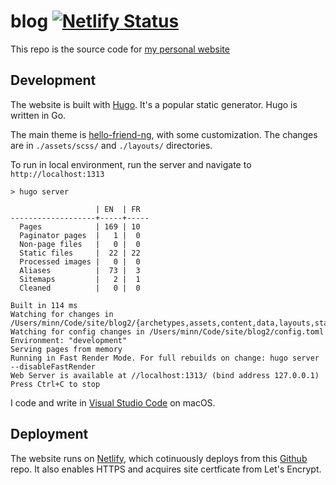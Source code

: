 # blog [![Netlify Status](https://api.netlify.com/api/v1/badges/d24bd798-d1b6-44b5-a899-f72db5285857/deploy-status)](https://app.netlify.com/sites/relaxed-volhard-6ea0ee/deploys)
This repo is the source code for [my personal website ](https://minnmyatsoe.com)

## Development
The website is built with [Hugo](https://gohugo.io). It's a popular static generator. Hugo is written in Go.

The main theme is [hello-friend-ng](https://github.com/rhazdon/hugo-theme-hello-friend-ng), with some customization. The changes are in `./assets/scss/` and `./layouts/` directories.

To run in local environment, run the server and navigate to `http://localhost:1313`
```
> hugo server                                                                                       

                   | EN  | FR
-------------------+-----+-----
  Pages            | 169 | 10
  Paginator pages  |   1 |  0
  Non-page files   |   0 |  0
  Static files     |  22 | 22
  Processed images |   0 |  0
  Aliases          |  73 |  3
  Sitemaps         |   2 |  1
  Cleaned          |   0 |  0

Built in 114 ms
Watching for changes in /Users/minn/Code/site/blog2/{archetypes,assets,content,data,layouts,static,themes}
Watching for config changes in /Users/minn/Code/site/blog2/config.toml
Environment: "development"
Serving pages from memory
Running in Fast Render Mode. For full rebuilds on change: hugo server --disableFastRender
Web Server is available at //localhost:1313/ (bind address 127.0.0.1)
Press Ctrl+C to stop
```

I code and write in [Visual Studio Code](https://code.visualstudio.com/) on macOS. 

## Deployment
The website runs on [Netlify](https://www.netlify.com), which cotinuously deploys from this [Github](https://github.com) repo. It also enables HTTPS and acquires site certficate from Let's Encrypt.

